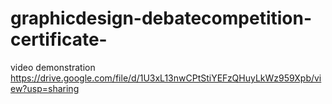 # graphicdesign-debatecompetition-certificate-
video demonstration
https://drive.google.com/file/d/1U3xL13nwCPtStiYEFzQHuyLkWz959Xpb/view?usp=sharing
